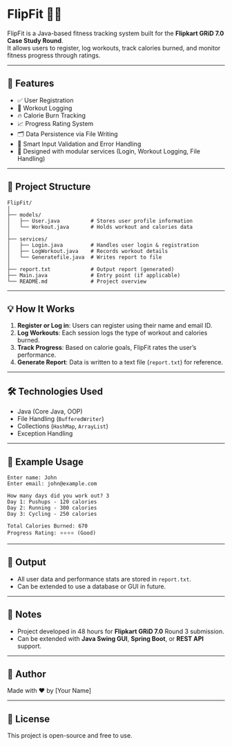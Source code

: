 
# FlipFit 🏋️‍♂️

FlipFit is a Java-based fitness tracking system built for the **Flipkart GRiD 7.0 Case Study Round**.  
It allows users to register, log workouts, track calories burned, and monitor fitness progress through ratings.

---

## 🚀 Features

- ✅ User Registration  
- 📝 Workout Logging  
- 🔥 Calorie Burn Tracking  
- 📈 Progress Rating System  
- 🗂️ Data Persistence via File Writing  
- 🧠 Smart Input Validation and Error Handling  
- 🎯 Designed with modular services (Login, Workout Logging, File Handling)

---

## 🧩 Project Structure

```
FlipFit/
│
├── models/
│   ├── User.java          # Stores user profile information
│   └── Workout.java       # Holds workout and calories data
│
├── services/
│   ├── Login.java         # Handles user login & registration
│   ├── LogWorkout.java    # Records workout details
│   └── Generatefile.java  # Writes report to file
│
├── report.txt             # Output report (generated)
├── Main.java              # Entry point (if applicable)
└── README.md              # Project overview
```

---

## 💡 How It Works

1. **Register or Log in**: Users can register using their name and email ID.  
2. **Log Workouts**: Each session logs the type of workout and calories burned.  
3. **Track Progress**: Based on calorie goals, FlipFit rates the user’s performance.  
4. **Generate Report**: Data is written to a text file (`report.txt`) for reference.

---

## 🛠️ Technologies Used

- Java (Core Java, OOP)  
- File Handling (`BufferedWriter`)  
- Collections (`HashMap`, `ArrayList`)  
- Exception Handling

---

## 🧪 Example Usage

```
Enter name: John
Enter email: john@example.com

How many days did you work out? 3
Day 1: Pushups - 120 calories
Day 2: Running - 300 calories
Day 3: Cycling - 250 calories

Total Calories Burned: 670
Progress Rating: ⭐⭐⭐⭐ (Good)
```

---

## 📂 Output

- All user data and performance stats are stored in `report.txt`.  
- Can be extended to use a database or GUI in future.

---

## 📝 Notes

- Project developed in 48 hours for **Flipkart GRiD 7.0** Round 3 submission.  
- Can be extended with **Java Swing GUI**, **Spring Boot**, or **REST API** support.

---

## 🙋 Author

Made with ❤️ by [Your Name]

---

## 📜 License

This project is open-source and free to use.
